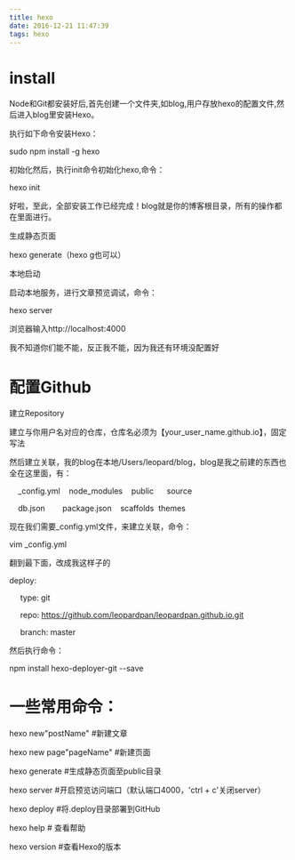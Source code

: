 ```yaml
---
title: hexo
date: 2016-12-21 11:47:39
tags: hexo 
---
```

# install
Node和Git都安装好后,首先创建一个文件夹,如blog,用户存放hexo的配置文件,然后进入blog里安装Hexo。

执行如下命令安装Hexo：

sudo npm install -g hexo

初始化然后，执行init命令初始化hexo,命令：

hexo init

好啦，至此，全部安装工作已经完成！blog就是你的博客根目录，所有的操作都在里面进行。

生成静态页面

hexo generate（hexo g也可以）

本地启动

启动本地服务，进行文章预览调试，命令：

hexo server

浏览器输入http://localhost:4000

我不知道你们能不能，反正我不能，因为我还有环境没配置好

# 配置Github
建立Repository

建立与你用户名对应的仓库，仓库名必须为【your_user_name.github.io】，固定写法

然后建立关联，我的blog在本地/Users/leopard/blog，blog是我之前建的东西也全在这里面，有：

    _config.yml    node_modules    public      source

    db.json        package.json    scaffolds  themes

现在我们需要_config.yml文件，来建立关联，命令：

vim _config.yml

翻到最下面，改成我这样子的

deploy:

     type: git

     repo: https://github.com/leopardpan/leopardpan.github.io.git

     branch: master

然后执行命令：

npm install hexo-deployer-git --save

 
# 一些常用命令：

hexo new"postName" #新建文章

hexo new page"pageName" #新建页面

hexo generate #生成静态页面至public目录

hexo server #开启预览访问端口（默认端口4000，'ctrl + c'关闭server）

hexo deploy #将.deploy目录部署到GitHub

hexo help # 查看帮助

hexo version #查看Hexo的版本

 